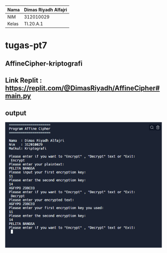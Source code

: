 | Nama      | Dimas Riyadh Alfajri |
| ----------- | ----------- |
| NIM     | 312010029       |
| Kelas   | TI.20.A.1        |


# tugas-pt7

## AffineCipher-kriptografi

## Link Replit : https://replit.com/@DimasRiyadh/AffineCipher#main.py

## output

![img](pict/ss1.png)

